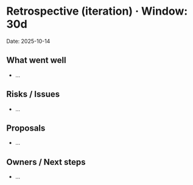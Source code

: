 # Retrospective (iteration) · Window: 30d

Date: 2025-10-14

## What went well

- …

## Risks / Issues

- …

## Proposals

- …

## Owners / Next steps

- …
